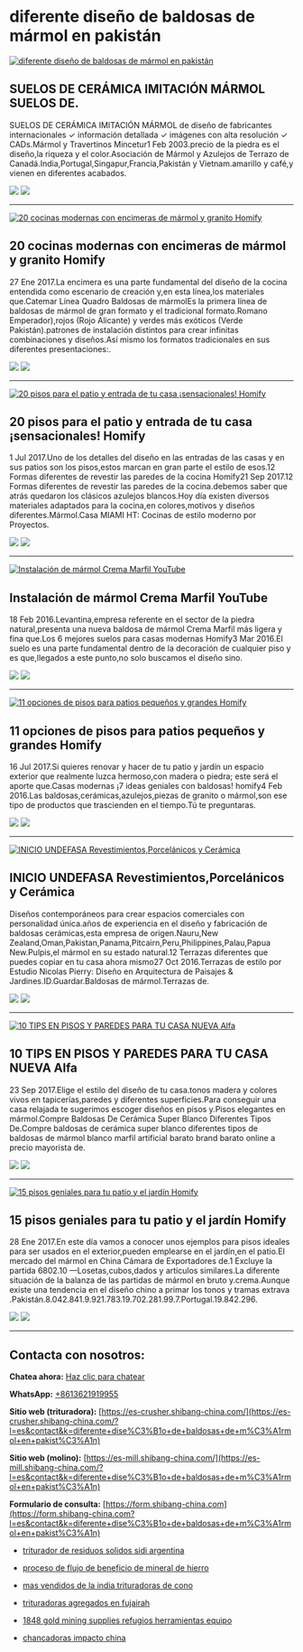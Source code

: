 # diferente diseño de baldosas de mármol en pakistán

<a href="https://swt.shibang-china.com/?l=es&img&k=diferente+dise%C3%B1o+de+baldosas+de+m%C3%A1rmol+en+pakist%C3%A1n" target="_blank">![diferente diseño de baldosas de mármol en pakistán](http://static.shibang-china.com/all-800x300/941.jpg)</a>

## SUELOS DE CERÁMICA IMITACIÓN MÁRMOL SUELOS DE.
SUELOS DE CERÁMICA IMITACIÓN MÁRMOL de diseño de fabricantes internacionales ✓ información detallada ✓ imágenes con alta resolución ✓ CADs.Mármol y Travertinos Mincetur1 Feb 2003.precio de la piedra es el diseño,la riqueza y el color.Asociación de Mármol y Azulejos de Terrazo de Canadá.India,Portugal,Singapur,Francia,Pakistán y Vietnam.amarillo y café,y vienen en diferentes acabados.


<a href="https://whatsapp.shibangsoft.com/WhatsApp.php" target="_blank" title="WhatsApp">![](http://static.shibang-china.com/icon/whatsapp.png)</a> <a href="https://swt.shibang-china.com/?l=es&icon&k=diferente+dise%C3%B1o+de+baldosas+de+m%C3%A1rmol+en+pakist%C3%A1n" target="_blank">![](http://static.shibang-china.com/icon/chat-es.png)</a>

---

<a href="https://swt.shibang-china.com/?l=es&img&k=diferente+dise%C3%B1o+de+baldosas+de+m%C3%A1rmol+en+pakist%C3%A1n" target="_blank">![20 cocinas modernas con encimeras de mármol y granito Homify](http://static.shibang-china.com/all-800x300/1320.jpg)</a>

## 20 cocinas modernas con encimeras de mármol y granito Homify
27 Ene 2017.La encimera es una parte fundamental del diseño de la cocina entendida como escenario de creación y,en esta línea,los materiales que.Catemar Línea Quadro Baldosas de mármolEs la primera línea de baldosas de mármol de gran formato y el tradicional formato.Romano Emperador),rojos (Rojo Alicante) y verdes más exóticos (Verde Pakistán).patrones de instalación distintos para crear infinitas combinaciones y diseños.Así mismo los formatos tradicionales en sus diferentes presentaciones:.


<a href="https://whatsapp.shibangsoft.com/WhatsApp.php" target="_blank" title="WhatsApp">![](http://static.shibang-china.com/icon/whatsapp.png)</a> <a href="https://swt.shibang-china.com/?l=es&icon&k=diferente+dise%C3%B1o+de+baldosas+de+m%C3%A1rmol+en+pakist%C3%A1n" target="_blank">![](http://static.shibang-china.com/icon/chat-es.png)</a>

---

<a href="https://swt.shibang-china.com/?l=es&img&k=diferente+dise%C3%B1o+de+baldosas+de+m%C3%A1rmol+en+pakist%C3%A1n" target="_blank">![20 pisos para el patio y entrada de tu casa ¡sensacionales! Homify](http://static.shibang-china.com/all-800x300/1369.jpg)</a>

## 20 pisos para el patio y entrada de tu casa ¡sensacionales! Homify
1 Jul 2017.Uno de los detalles del diseño en las entradas de las casas y en sus patios son los pisos,estos marcan en gran parte el estilo de esos.12 Formas diferentes de revestir las paredes de la cocina Homify21 Sep 2017.12 Formas diferentes de revestir las paredes de la cocina.debemos saber que atrás quedaron los clásicos azulejos blancos.Hoy día existen diversos materiales adaptados para la cocina,en colores,motivos y diseños diferentes.Mármol.Casa MIAMI HT: Cocinas de estilo moderno por Proyectos.


<a href="https://whatsapp.shibangsoft.com/WhatsApp.php" target="_blank" title="WhatsApp">![](http://static.shibang-china.com/icon/whatsapp.png)</a> <a href="https://swt.shibang-china.com/?l=es&icon&k=diferente+dise%C3%B1o+de+baldosas+de+m%C3%A1rmol+en+pakist%C3%A1n" target="_blank">![](http://static.shibang-china.com/icon/chat-es.png)</a>

---

<a href="https://swt.shibang-china.com/?l=es&img&k=diferente+dise%C3%B1o+de+baldosas+de+m%C3%A1rmol+en+pakist%C3%A1n" target="_blank">![Instalación de mármol Crema Marfil YouTube](http://static.shibang-china.com/all-800x300/952.jpg)</a>

## Instalación de mármol Crema Marfil YouTube
18 Feb 2016.Levantina,empresa referente en el sector de la piedra natural,presenta una nueva baldosa de mármol Crema Marfil más ligera y fina que.Los 6 mejores suelos para casas modernas Homify3 Mar 2016.El suelo es una parte fundamental dentro de la decoración de cualquier piso y es que,llegados a este punto,no solo buscamos el diseño sino.


<a href="https://whatsapp.shibangsoft.com/WhatsApp.php" target="_blank" title="WhatsApp">![](http://static.shibang-china.com/icon/whatsapp.png)</a> <a href="https://swt.shibang-china.com/?l=es&icon&k=diferente+dise%C3%B1o+de+baldosas+de+m%C3%A1rmol+en+pakist%C3%A1n" target="_blank">![](http://static.shibang-china.com/icon/chat-es.png)</a>

---

<a href="https://swt.shibang-china.com/?l=es&img&k=diferente+dise%C3%B1o+de+baldosas+de+m%C3%A1rmol+en+pakist%C3%A1n" target="_blank">![11 opciones de pisos para patios pequeños y grandes Homify](http://static.shibang-china.com/all-800x300/1359.jpg)</a>

## 11 opciones de pisos para patios pequeños y grandes Homify
16 Jul 2017.Si quieres renovar y hacer de tu patio y jardín un espacio exterior que realmente luzca hermoso,con madera o piedra; este será el aporte que.Casas modernas ¡7 ideas geniales con baldosas! homify4 Feb 2016.Las baldosas,cerámicas,azulejos,piezas de granito o mármol,son ese tipo de productos que trascienden en el tiempo.Tú te preguntaras.


<a href="https://whatsapp.shibangsoft.com/WhatsApp.php" target="_blank" title="WhatsApp">![](http://static.shibang-china.com/icon/whatsapp.png)</a> <a href="https://swt.shibang-china.com/?l=es&icon&k=diferente+dise%C3%B1o+de+baldosas+de+m%C3%A1rmol+en+pakist%C3%A1n" target="_blank">![](http://static.shibang-china.com/icon/chat-es.png)</a>

---

<a href="https://swt.shibang-china.com/?l=es&img&k=diferente+dise%C3%B1o+de+baldosas+de+m%C3%A1rmol+en+pakist%C3%A1n" target="_blank">![INICIO UNDEFASA Revestimientos,Porcelánicos y Cerámica](http://static.shibang-china.com/all-800x300/940.jpg)</a>

## INICIO UNDEFASA Revestimientos,Porcelánicos y Cerámica
Diseños contemporáneos para crear espacios comerciales con personalidad única.años de experiencia en el diseño y fabricación de baldosas cerámicas,esta empresa de origen.Nauru,New Zealand,Oman,Pakistan,Panama,Pitcairn,Peru,Philippines,Palau,Papua New.Pulpis,el mármol en su estado natural.12 Terrazas diferentes que puedes copiar en tu casa ahora mismo27 Oct 2016.Terrazas de estilo por Estudio Nicolas Pierry: Diseño en Arquitectura de Paisajes &amp; Jardines.ID.Guardar.Baldosas de mármol.Terrazas de.


<a href="https://whatsapp.shibangsoft.com/WhatsApp.php" target="_blank" title="WhatsApp">![](http://static.shibang-china.com/icon/whatsapp.png)</a> <a href="https://swt.shibang-china.com/?l=es&icon&k=diferente+dise%C3%B1o+de+baldosas+de+m%C3%A1rmol+en+pakist%C3%A1n" target="_blank">![](http://static.shibang-china.com/icon/chat-es.png)</a>

---

<a href="https://swt.shibang-china.com/?l=es&img&k=diferente+dise%C3%B1o+de+baldosas+de+m%C3%A1rmol+en+pakist%C3%A1n" target="_blank">![10 TIPS EN PISOS Y PAREDES PARA TU CASA NUEVA Alfa](http://static.shibang-china.com/all-800x300/981.jpg)</a>

## 10 TIPS EN PISOS Y PAREDES PARA TU CASA NUEVA Alfa
23 Sep 2017.Elige el estilo del diseño de tu casa.tonos madera y colores vivos en tapicerías,paredes y diferentes superficies.Para conseguir una casa relajada te sugerimos escoger diseños en pisos y.Pisos elegantes en mármol.Compre Baldosas De Cerámica Super Blanco Diferentes Tipos De.Compre baldosas de cerámica super blanco diferentes tipos de baldosas de mármol blanco marfil artificial barato brand barato online a precio mayorista de.


<a href="https://whatsapp.shibangsoft.com/WhatsApp.php" target="_blank" title="WhatsApp">![](http://static.shibang-china.com/icon/whatsapp.png)</a> <a href="https://swt.shibang-china.com/?l=es&icon&k=diferente+dise%C3%B1o+de+baldosas+de+m%C3%A1rmol+en+pakist%C3%A1n" target="_blank">![](http://static.shibang-china.com/icon/chat-es.png)</a>

---

<a href="https://swt.shibang-china.com/?l=es&img&k=diferente+dise%C3%B1o+de+baldosas+de+m%C3%A1rmol+en+pakist%C3%A1n" target="_blank">![15 pisos geniales para tu patio y el jardín Homify](http://static.shibang-china.com/all-800x300/285.jpg)</a>

## 15 pisos geniales para tu patio y el jardín Homify
28 Ene 2017.En este día vamos a conocer unos ejemplos para pisos ideales para ser usados en el exterior,pueden emplearse en el jardín,en el patio.El mercado del mármol en China Cámara de Exportadores de.1 Excluye la partida 6802.10 —Losetas,cubos,dados y artículos similares.La diferente situación de la balanza de las partidas de mármol en bruto y.crema.Aunque existe una tendencia en el diseño chino a primar los tonos y tramas extrava .Pakistán.8.042.841.9.921.783.19.702.281.99.7.Portugal.19.842.296.


<a href="https://whatsapp.shibangsoft.com/WhatsApp.php" target="_blank" title="WhatsApp">![](http://static.shibang-china.com/icon/whatsapp.png)</a> <a href="https://swt.shibang-china.com/?l=es&icon&k=diferente+dise%C3%B1o+de+baldosas+de+m%C3%A1rmol+en+pakist%C3%A1n" target="_blank">![](http://static.shibang-china.com/icon/chat-es.png)</a>

---
## Contacta con nosotros:

**Chatea ahora:** [Haz clic para chatear](https://swt.shibang-china.com?l=es&contact&k=diferente+dise%C3%B1o+de+baldosas+de+m%C3%A1rmol+en+pakist%C3%A1n)

**WhatsApp:**  [+8613621919955](https://whatsapp.shibangsoft.com/WhatsApp.php)

**Sitio web (trituradora):** [https://es-crusher.shibang-china.com/](https://es-crusher.shibang-china.com/?l=es&contact&k=diferente+dise%C3%B1o+de+baldosas+de+m%C3%A1rmol+en+pakist%C3%A1n)

**Sitio web (molino):** [https://es-mill.shibang-china.com/](https://es-mill.shibang-china.com/?l=es&contact&k=diferente+dise%C3%B1o+de+baldosas+de+m%C3%A1rmol+en+pakist%C3%A1n)

**Formulario de consulta:** [https://form.shibang-china.com](https://form.shibang-china.com?l=es&contact&k=diferente+dise%C3%B1o+de+baldosas+de+m%C3%A1rmol+en+pakist%C3%A1n)

* [triturador de residuos solidos sidi argentina](../18/triturador%20de%20residuos%20solidos%20sidi%20argentina.md)

* [proceso de flujo de beneficio de mineral de hierro](../20/proceso%20de%20flujo%20de%20beneficio%20de%20mineral%20de%20hierro.md)

* [mas vendidos de la india trituradoras de cono](../17/mas%20vendidos%20de%20la%20india%20trituradoras%20de%20cono.md)

* [trituradoras agregados en fujairah](../19/trituradoras%20agregados%20en%20fujairah.md)

* [1848 gold mining supplies refugios herramientas equipo](../17/1848%20gold%20mining%20supplies%20refugios%20herramientas%20equipo.md)

* [chancadoras impacto china](../16/chancadoras%20impacto%20china.md)
